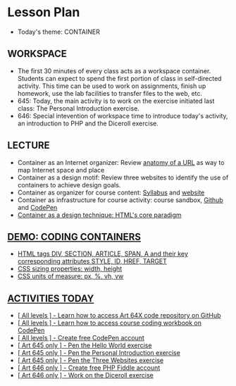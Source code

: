# Lesson Plan

- Today's theme: CONTAINER


## WORKSPACE

- The first 30 minutes of every class acts as a workspace container. Students can expect to spend the first portion of class in self-directed activity. This time can be used to work on assignments, finish up homework, use the lab facilities to transfer files to the web, etc.
- 645: Today, the main activity is to work on the exercise initiated last class: The Personal Introduction exercise.
- 646: Special intevention of workspace time to introduce today's activity, an introduction to PHP and the Diceroll exercise.


## LECTURE

- Container as an Internet organizer: Review <a href=https://codepen.io/codeyourheartout/pen/eYNpqLP>anatomy of a URL</a> as way to map Internet space and place
- Container as a design motif: Review three websites to identify the use of containers to achieve design goals.
- Container as organizer for course content: <a href=http://www.Art64X.com/syllabus/ target=_blank>Syllabus</a> and <a href=http://www.Art64X.com target=_blank>website</a>
- Container as infrastructure for course activity: course sandbox</a>, <a href=https://github.com/PresentLocation/Art64X/ target=_blank>Github</a> and <a href=https://codepen.io/codeyourheartout target=_blank>CodePen
- Container as a design technique: HTML's core paradigm


## DEMO: CODING CONTAINERS

- HTML tags DIV, SECTION, ARTICLE, SPAN, A and their key corresponding attributes STYLE, ID, HREF, TARGET
- CSS sizing properties: width, height
- CSS units of measure: px, %, vh, vw


## ACTIVITIES TODAY

- [ All levels ] - Learn how to access Art 64X code repository on GitHub
- [ All levels ] - Learn how to access course coding workbook on CodePen
- [ All levels ] - Create free CodePen account
- [ Art 645 only ] - Pen the Hello World exercise
- [ Art 645 only ] - Pen the Personal Introduction exercise
- [ Art 645 only ] - Pen the Three Websites exercise
- [ Art 646 only ] - Create free PHP Fiddle account
- [ Art 646 only ] - Work on the Diceroll exercise


